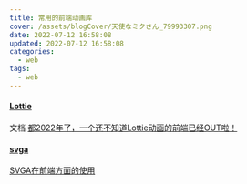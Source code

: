 ```yaml
---
title: 常用的前端动画库
cover: /assets/blogCover/天使なミクさん_79993307.png
date: 2022-07-12 16:58:08
updated: 2022-07-12 16:58:08
categories:
  - web
tags:
  - web
---
```


#### [Lottie](https://github.com/airbnb/lottie-web)

  文档
  [都2022年了，一个还不知道Lottie动画的前端已经OUT啦！](https://juejin.cn/post/7101629986427109383)

#### [svga](https://github.com/svga/SVGAPlayer-Web)
    
  [SVGA在前端方面的使用](https://juejin.cn/post/6892996067315580941)
